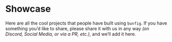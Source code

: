 # Showcase

Here are all the cool projects that people have built using `bunfig`. If you have something you’d like to share, please share it with us in any way _(on Discord, Social Media, or via a PR, etc.)_, and we’ll add it here.
